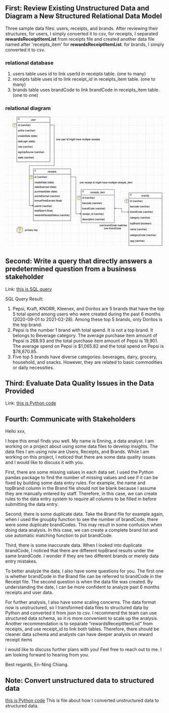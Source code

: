 ## First: Review Existing Unstructured Data and Diagram a New Structured Relational Data Model
Three sample data files: users, receipts, and brands. 
After reviewing their structures, 
for users, I simply converted it to csv,
for receipts, I separated **rewardsReceiptItemList** from receipts file and created another data file named after 'receipts_item' for **rewardsReceiptItemList**. 
for brands, I simply converted it to csv. 

### relational database
1. users table uses id to link userId in receipts table. (one to many)
2. receipts table uses id to link receipt_id in receipts_item table. (one to many)
3. brands table uses brandCode to link brandCode in receipts_item table. (one to one) 

### relational diagram
![This is an image](relationalDiagram.png)

## Second: Write a query that directly answers a predetermined question from a business stakeholder
Link: [this is SQL query](./query_totalSpent.sql)     

SQL Query Result: 
1. Pepsi, Kraft, KNORR, Kleenex, and Doritos are 5 brands that have the top 5 total spend among users who were created during the past 6 months (2020-09-01 to 2021-02-28). Among these top 5 brands, only Doritos is the top brand. 
2. Pepsi is the number 1 brand with total spend. It is not a top brand. It belongs to Beverage category. The average purchase item amount of Pepsi is 268.93 and the total purchase item amount of Pepsi is 19,901. The average spend on Pepsi is $1,065.82 and the total spend on Pepsi is $78,870.85. 
3. Five top 5 brands have diverse categories: beverages, dairy, grocery, household, and snacks. However, they are related to basic commodities or daily necessities.  

## Third: Evaluate Data Quality Issues in the Data Provided
Link: [this is Python code](./Data_Quality_Issue.ipynb)

## Fourth: Communicate with Stakeholders
Hello xxx, 

I hope this email finds you well. My name is Enning, a data analyst. I am working on a project about using some data files to develop insights. The data files I am using now are Users, Receipts, and Brands. While I am working on this project, I noticed that there are some data quality issues and I would like to discuss it with you. 

First, there are some missing values in each data set. I used the Python pandas package to find the number of missing values and see if it can be fixed by building some data entry rules. For example, the name and topBrand column in the Brand file should not be blank because I assume they are manually entered by staff. Therefore, in this case, we can create rules to the data entry system to require all columns to be filled in before submitting the data entry.  

Second, there is some duplicate data. Take the Brand file for example again, when I used the groupby function to see the number of brandCode, there were some duplicate brandCodes. This may result in some confusion when doing data analysis. In this case, we can create a complete brand list and use automatic matching function to put brandCode. 

Third, there is some inaccurate data. When I looked into duplicate brandCode, I noticed that there are different topBrand results under the same brandCode. I wonder if they are two different brands or merely data entry mistakes. 

To better analyze the data, I also have some questions for you. The first one is whether brandCode in the Brand file can be referred to brandCode in the Receipt file. The second question is when the data file was created. By understanding the date, I can be more confident to analyze past 6 months receipts and user data. 

For further analysis, I also have some scaling concerns. The data format now is unstructured, so I transformed data files to structured data by Python and converted it from json to csv. I recommend the team can use structured data schema, so it is more convenient to scale up the analysis. Another recommendation is to separate “rewardsReceiptItemList” from receipts, and use receipt_id to link both tables. Therefore, there should be cleaner data schema and analysts can have deeper analysis on reward receipt items

I would like to discuss further plans with you! Feel free to reach out to me. I am looking forward to hearing from you. 

Best regards,
En-Ning Chiang. 


## Note: Convert unstructured data to structured data
[this is Python code](./)
This is file about how I converted unstructured data to structured data. 
